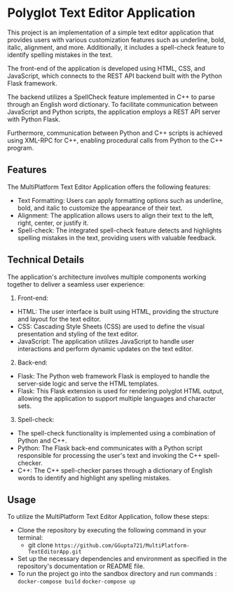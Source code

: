 # Polyglot Text Editor Application

This project is an implementation of a simple text editor application that provides users with various customization features such as underline, bold, italic, alignment, and more. Additionally, it includes a spell-check feature to identify spelling mistakes in the text. 

The front-end of the application is developed using HTML, CSS, and JavaScript, which connects to the REST API backend built with the Python Flask framework. 

The backend utilizes a SpellCheck feature implemented in C++ to parse through an English word dictionary. To facilitate communication between JavaScript and Python scripts, the application employs a REST API server with Python Flask. 

Furthermore, communication between Python and C++ scripts is achieved using XML-RPC for C++, enabling procedural calls from Python to the C++ program.



## Features

The MultiPlatform Text Editor Application offers the following features:
* Text Formatting: Users can apply formatting options such as underline, bold, and italic to customize the appearance of their text.
* Alignment: The application allows users to align their text to the left, right, center, or justify it.
* Spell-check: The integrated spell-check feature detects and highlights spelling mistakes in the text, providing users with valuable feedback.
  
## Technical Details

The application's architecture involves multiple components working together to deliver a seamless user experience:

1. Front-end:
  * HTML: The user interface is built using HTML, providing the structure and layout for the text editor.
  * CSS: Cascading Style Sheets (CSS) are used to define the visual presentation and styling of the text editor.
  * JavaScript: The application utilizes JavaScript to handle user interactions and perform dynamic updates on the text editor.

2. Back-end:
  * Flask: The Python web framework Flask is employed to handle the server-side logic and serve the HTML templates.
  * Flask: This Flask extension is used for rendering polyglot HTML output, allowing the application to support multiple languages and character sets.

3. Spell-check:
  * The spell-check functionality is implemented using a combination of Python and C++.
  * Python: The Flask back-end communicates with a Python script responsible for processing the user's text and invoking the C++ spell-checker.
  * C++: The C++ spell-checker parses through a dictionary of English words to identify and highlight any spelling mistakes.
    
## Usage

To utilize the MultiPlatform Text Editor Application, follow these steps:

* Clone the repository by executing the following command in your terminal:
  * git clone `https://github.com/GGupta721/MultiPlatform-TextEditorApp.git`
* Set up the necessary dependencies and environment as specified in the repository's documentation or README file.
* To run the project go into the sandbox directory and run commands :
`docker-compose build`
`docker-compose up`

